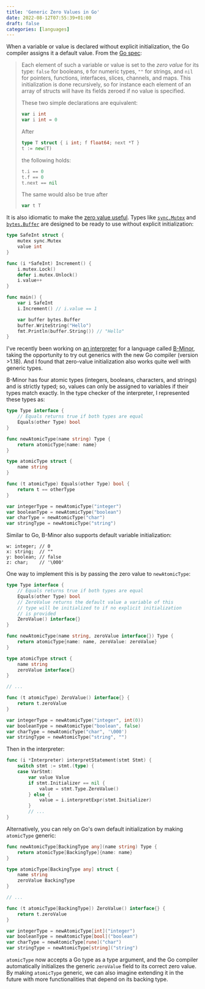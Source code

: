 ```yaml
---
title: 'Generic Zero Values in Go'
date: 2022-08-12T07:55:39+01:00
draft: false
categories: [languages]
---
```


When a variable or value is declared without explicit initialization, the Go compiler assigns it a default value. From the [Go spec](https://go.dev/ref/spec#The_zero_value):

> Each element of such a variable or value is set to the _zero value_ for its type: `false` for booleans, `0` for numeric types, `""` for strings, and `nil` for pointers, functions, interfaces, slices, channels, and maps. This initialization is done recursively, so for instance each element of an array of structs will have its fields zeroed if no value is specified.
>
> These two simple declarations are equivalent:
>
> ```go
> var i int
> var i int = 0
> ```
>
> After
>
> ```go
> type T struct { i int; f float64; next *T }
> t := new(T)
> ```
>
> the following holds:
>
> ```go
> t.i == 0
> t.f == 0
> t.next == nil
> ```
>
> The same would also be true after
>
> ```go
> var t T
> ```

It is also idiomatic to make the [zero value useful](https://dave.cheney.net/2013/01/19/what-is-the-zero-value-and-why-is-it-useful). Types like [`sync.Mutex`](https://pkg.go.dev/sync#Mutex) and [`bytes.Buffer`](https://pkg.go.dev/bytes#Buffer) are designed to be ready to use without explicit initialization:

```go
type SafeInt struct {
	mutex sync.Mutex
	value int
}

func (i *SafeInt) Increment() {
	i.mutex.Lock()
	defer i.mutex.Unlock()
	i.value++
}

func main() {
	var i SafeInt
	i.Increment() // i.value == 1

	var buffer bytes.Buffer
	buffer.WriteString("Hello")
	fmt.Println(buffer.String()) // "Hello"
}
```

I've recently been working on [an interpreter](https://github.com/chidiwilliams/bminor) for a language called [B-Minor](https://www3.nd.edu/~dthain/courses/cse40243/fall2020/bminor.html), taking the opportunity to try out generics with the new Go compiler (version >1.18). And I found that zero-value initialization also works quite well with generic types.

B-Minor has four atomic types (integers, booleans, characters, and strings) and is strictly typed; so, values can only be assigned to variables if their types match exactly. In the type checker of the interpreter, I represented these types as:

```go
type Type interface {
	// Equals returns true if both types are equal
	Equals(other Type) bool
}

func newAtomicType(name string) Type {
	return atomicType{name: name}
}

type atomicType struct {
	name string
}

func (t atomicType) Equals(other Type) bool {
	return t == otherType
}

var integerType = newAtomicType("integer")
var booleanType = newAtomicType("boolean")
var charType = newAtomicType("char")
var stringType = newAtomicType("string")
```

Similar to Go, B-Minor also supports default variable initialization:

```text
w: integer; // 0
x: string;  // ""
y: boolean; // false
z: char;    // '\000'
```

One way to implement this is by passing the zero value to `newAtomicType`:

```go
type Type interface {
	// Equals returns true if both types are equal
	Equals(other Type) bool
	// ZeroValue returns the default value a variable of this
	// type will be initialized to if no explicit initialization
	// is provided
	ZeroValue() interface{}
}

func newAtomicType(name string, zeroValue interface{}) Type {
	return atomicType{name: name, zeroValue: zeroValue}
}

type atomicType struct {
	name string
	zeroValue interface{}
}

// ...

func (t atomicType) ZeroValue() interface{} {
	return t.zeroValue
}

var integerType = newAtomicType("integer", int(0))
var booleanType = newAtomicType("boolean", false)
var charType = newAtomicType("char", '\000')
var stringType = newAtomicType("string", "")
```

Then in the interpreter:

```go
func (i *Interpreter) interpretStatement(stmt Stmt) {
	switch stmt := stmt.(type) {
	case VarStmt:
		var value Value
		if stmt.Initializer == nil {
			value = stmt.Type.ZeroValue()
		} else {
			value = i.interpretExpr(stmt.Initializer)
		}
		// ...
}
```

Alternatively, you can rely on Go's own default initialization by making `atomicType` generic:

```go
func newAtomicType[BackingType any](name string) Type {
	return atomicType[BackingType]{name: name}
}

type atomicType[BackingType any] struct {
	name string
	zeroValue BackingType
}

// ...

func (t atomicType[BackingType]) ZeroValue() interface{} {
	return t.zeroValue
}

var integerType = newAtomicType[int]("integer")
var booleanType = newAtomicType[bool]("boolean")
var charType = newAtomicType[rune]("char")
var stringType = newAtomicType[string]("string")
```

`atomicType` now accepts a Go type as a type argument, and the Go compiler automatically initializes the generic `zeroValue` field to its correct zero value. By making `atomicType` generic, we can also imagine extending it in the future with more functionalities that depend on its backing type.

